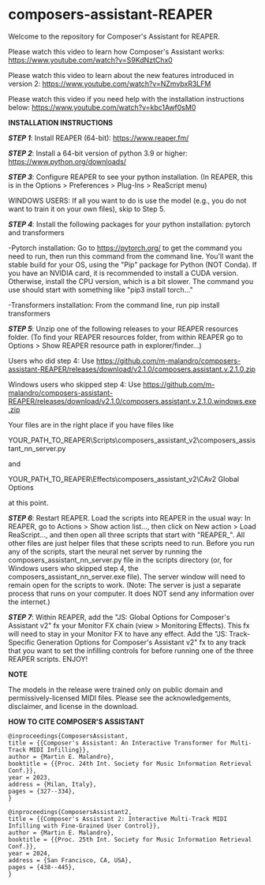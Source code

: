 # composers-assistant-REAPER
Welcome to the repository for Composer's Assistant for REAPER. 

Please watch this video to learn how Composer's Assistant works: https://www.youtube.com/watch?v=S9KdNztChx0

Please watch this video to learn about the new features introduced in version 2: https://www.youtube.com/watch?v=NZmvbxR3LFM

Please watch this video if you need help with the installation instructions below: https://www.youtube.com/watch?v=kbc1Awf0sM0

**INSTALLATION INSTRUCTIONS**

***STEP 1***: Install REAPER (64-bit): https://www.reaper.fm/

***STEP 2***: Install a 64-bit version of python 3.9 or higher: https://www.python.org/downloads/

***STEP 3***: Configure REAPER to see your python installation. (In REAPER, this is in the Options > Preferences > Plug-Ins > ReaScript menu)

WINDOWS USERS: If all you want to do is use the model (e.g., you do not want to train it on your own files), skip to Step 5.

***STEP 4***: Install the following packages for your python installation: pytorch and transformers

-Pytorch installation: Go to https://pytorch.org/ to get the command you need to run, then run this command from the command line. You'll want the stable build for your OS, using the "Pip" package for Python (NOT Conda). If you have an NVIDIA card, it is recommended to install a CUDA version. Otherwise, install the CPU version, which is a bit slower. The command you use should start with something like "pip3 install torch..."

-Transformers installation: From the command line, run pip install transformers

***STEP 5***: Unzip one of the following releases to your REAPER resources folder. (To find your REAPER resources folder, from within REAPER go to Options > Show REAPER resource path in explorer/finder...)

Users who did step 4: Use https://github.com/m-malandro/composers-assistant-REAPER/releases/download/v2.1.0/composers.assistant.v.2.1.0.zip

Windows users who skipped step 4: Use https://github.com/m-malandro/composers-assistant-REAPER/releases/download/v2.1.0/composers.assistant.v.2.1.0.windows.exe.zip

Your files are in the right place if you have files like

YOUR_PATH_TO_REAPER\Scripts\composers_assistant_v2\composers_assistant_nn_server.py

and

YOUR_PATH_TO_REAPER\Effects\composers_assistant_v2\CAv2 Global Options

at this point.

***STEP 6***: Restart REAPER. Load the scripts into REAPER in the usual way: In REAPER, go to Actions > Show action list..., then click on New action > Load ReaScript..., and then open all three scripts that start with "REAPER_". All other files are just helper files that these scripts need to run. Before you run any of the scripts, start the neural net server by running the composers_assistant_nn_server.py file in the scripts directory (or, for Windows users who skipped step 4, the composers_assistant_nn_server.exe file). The server window will need to remain open for the scripts to work. (Note: The server is just a separate process that runs on your computer. It does NOT send any information over the internet.)

***STEP 7***: Within REAPER, add the "JS: Global Options for Composer's Assistant v2" fx your Monitor FX chain (view > Monitoring Effects). This fx will need to stay in your Monitor FX to have any effect. Add the "JS: Track-Specific Generation Options for Composer's Assistant v2" fx to any track that you want to set the infilling controls for before running one of the three REAPER scripts. ENJOY!

**NOTE**

The models in the release were trained only on public domain and permissively-licensed MIDI files. Please see the acknowledgements, disclaimer, and license in the download.

**HOW TO CITE COMPOSER'S ASSISTANT**

```
@inproceedings{ComposersAssistant,
title = {{Composer's Assistant: An Interactive Transformer for Multi-Track MIDI Infilling}},
author = {Martin E. Malandro},
booktitle = {{Proc. 24th Int. Society for Music Information Retrieval Conf.}},
year = 2023,
address = {Milan, Italy},
pages = {327--334},
}

@inproceedings{ComposersAssistant2,
title = {{Composer's Assistant 2: Interactive Multi-Track MIDI Infilling with Fine-Grained User Control}},
author = {Martin E. Malandro},
booktitle = {{Proc. 25th Int. Society for Music Information Retrieval Conf.}},
year = 2024,
address = {San Francisco, CA, USA},
pages = {438--445},
}
```
